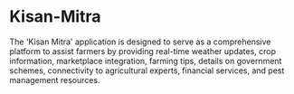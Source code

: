 # Kisan-Mitra
The 'Kisan Mitra' application is designed to serve as a comprehensive platform to assist farmers by providing real-time weather updates, crop information, marketplace integration, farming tips, details on government schemes, connectivity to agricultural experts, financial services, and pest management resources.
